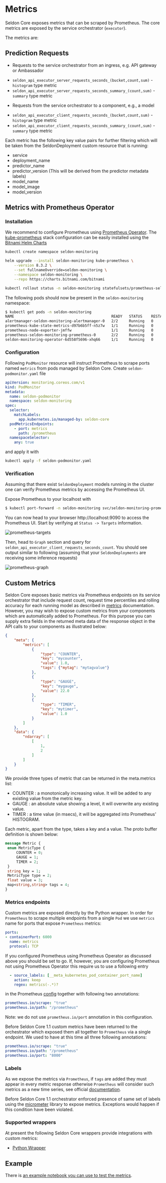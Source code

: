 # Metrics

Seldon Core exposes metrics that can be scraped by Prometheus. The core metrics are exposed by the service orchestrator (`executor`).

The metrics are:

## Prediction Requests

- Requests to the service orchestrator from an ingress, e.g. API gateway or Ambassador

 * `seldon_api_executor_server_requests_seconds_(bucket,count,sum)` - `histogram` type metric
 * `seldon_api_executor_server_requests_seconds_summary_(count,sum)` - `summary` type metric

- Requests from the service orchestrator to a component, e.g., a model

 * `seldon_api_executor_client_requests_seconds_(bucket,count,sum)` - `histogram` type metric
 * `seldon_api_executor_client_requests_seconds_summary_(count,sum)` - `summary` type metric


Each metric has the following key value pairs for further filtering which will be taken from the SeldonDeployment custom resource that is running:

  * service
  * deployment_name
  * predictor_name
  * predictor_version (This will be derived from the predictor metadata labels)
  * model_name
  * model_image
  * model_version


## Metrics with Prometheus Operator

### Installation

We recommend to configure Prometheus using [Prometheus Operator](https://github.com/prometheus-operator/prometheus-operator).
The [kube-prometheus](https://github.com/prometheus-operator/kube-prometheus) stack configuration can be easily installed using the [Bitnami Helm Charts](https://github.com/bitnami/charts/tree/master/bitnami/kube-prometheus/)

```bash
kubectl create namespace seldon-monitoring

helm upgrade --install seldon-monitoring kube-prometheus \
    --version 8.3.2 \
	--set fullnameOverride=seldon-monitoring \
    --namespace seldon-monitoring \
    --repo https://charts.bitnami.com/bitnami

kubectl rollout status -n seldon-monitoring statefulsets/prometheus-seldon-monitoring-prometheus
```

The following pods should now be present in the `seldon-monitoring` namespace:
```bash
$ kubectl get pods -n seldon-monitoring
NAME                                            READY   STATUS    RESTARTS   AGE
alertmanager-seldon-monitoring-alertmanager-0   2/2     Running   0          51s
prometheus-kube-state-metrics-d97b6b5ff-n5z7w   1/1     Running   0          52s
prometheus-node-exporter-jmffw                  1/1     Running   0          52s
prometheus-seldon-monitoring-prometheus-0       2/2     Running   0          51s
seldon-monitoring-operator-6d558f5696-xhq66     1/1     Running   0          52s
```

### Configuration

Following `PodMonitor` resource will instruct Prometheus to scrape ports named `metrics` from pods managed by Seldon Core.
Create `seldon-podmonitor.yaml` file
```yaml
apiVersion: monitoring.coreos.com/v1
kind: PodMonitor
metadata:
  name: seldon-podmonitor
  namespace: seldon-monitoring
spec:
  selector:
    matchLabels:
      app.kubernetes.io/managed-by: seldon-core
  podMetricsEndpoints:
    - port: metrics
      path: /prometheus
  namespaceSelector:
    any: true
```
and apply it with
```bash
kubectl apply -f seldon-podmonitor.yaml
```


### Verification

Assuming that there exist `SeldonDeployment` models running in the cluster one can verify Prometheus metrics by accessing the Prometheus UI.

Expose Prometheus to your localhost with
```bash
$ kubectl port-forward -n seldon-monitoring svc/seldon-monitoring-prometheus 9090:9090
```

You can now head to your browser http://localhost:9090 to access the Prometheus UI.
Start by verifying at `Status -> Targets` information.

![prometheus-targets](../images/prometheus-targets.png)

Then, head to `Graph` section and query for `seldon_api_executor_client_requests_seconds_count`.
You should see output similar to following (assuming that your `SeldonDeployments` are receiving some inference requests)

![prometheus-graph](../images/prometheus-graph.png)


## Custom Metrics

Seldon Core exposes basic metrics via Prometheus endpoints on its service orchestrator that include request count, request time percentiles and rolling accuracy for each running model as described in [metrics](./analytics.md) documentation.
However, you may wish to expose custom metrics from your components which are automatically added to Prometheus.
For this purpose you can supply extra fields in the returned meta data of the response object in the API calls to your components as illustrated below:

```json
{
	"meta": {
		"metrics": [
			{
				"type": "COUNTER",
				"key": "mycounter",
				"value": 1.0,
				"tags": {"mytag": "mytagvalue"}
			},
			{
				"type": "GAUGE",
				"key": "mygauge",
				"value": 22.0
			},
			{
				"type": "TIMER",
				"key": "mytimer",
				"value": 1.0
			}
		]
	},
	"data": {
		"ndarray": [
			[
				1,
				2
			]
		]
	}
}
```

We provide three types of metric that can be returned in the meta.metrics list:

 * COUNTER : a monotonically increasing value. It will be added to any existing value from the metric key.
 * GAUGE : an absolute value showing a level, it will overwrite any existing value.
 * TIMER : a time value (in msecs), it will be aggregated into Prometheus' HISTOGRAM.

Each metric, apart from the type, takes a key and a value. The proto buffer definition is shown below:

```protobuf
message Metric {
 enum MetricType {
     COUNTER = 0;
     GAUGE = 1;
     TIMER = 2;
 }
 string key = 1;
 MetricType type = 2;
 float value = 3;
 map<string,string> tags = 4;
}
```

### Metrics endpoints

Custom metrics are exposed directly by the Python wrapper.
In order for `Prometheus` to scrape multiple endpoints from a single `Pod` we use `metrics` name for ports that expose `Prometheus` metrics:
```yaml
ports:
- containerPort: 6000
  name: metrics
  protocol: TCP
```

If you configured Prometheus using Prometheus Operator as discussed above you should be set to go.
If, however, you are configuring Prometheus not using Prometheus Operator this require us to use a following entry
```yaml
  - source_labels: [__meta_kubernetes_pod_container_port_name]
    action: keep
    regex: metrics(-.*)?
```
in the Prometheus [config](https://github.com/SeldonIO/seldon-core/blob/master/helm-charts/seldon-core-analytics/files/prometheus/prometheus-config.yaml) together with following two annotations:
```yaml
prometheus.io/scrape: "true"
prometheus.io/path: "/prometheus"
```

Note: we do not use `prometheus.io/port` annotation in this configuration.


Before Seldon Core 1.1 custom metrics have been returned to the orchestrator which exposed them all together to `Prometheus` via a single endpoint.
We used to have at this time all three following annotations:
```yaml
prometheus.io/scrape: "true"
prometheus.io/path: "/prometheus"
prometheus.io/port: "8000"
```


### Labels

As we expose the metrics via `Prometheus`, if `tags` are added they must appear in every metric response otherwise `Prometheus` will consider such metrics as a new time series, see official [documentation](https://prometheus.io/docs/practices/naming/).

Before Seldon Core 1.1 orchestrator enforced presence of same set of labels using the [micrometer](https://micrometer.io/) library to expose metrics. Exceptions would happen if this condition have been violated.


### Supported wrappers

At present the following Seldon Core wrappers provide integrations with custom metrics:

 * [Python Wrapper](../python/index.html)



## Example

There is [an example notebook you can use to test the metrics](../examples/metrics.html).
